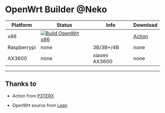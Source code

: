 # OpenWrt Builder @Neko


| Platform | Status | Info | Download |
|----------|--------|----------|------|
| x86      | [![Build OpenWrt x86](https://git.io/Jn6Iw)](https://git.io/Jn6Ii) | | [Action](https://git.io/Jn6Ii) |
| Raspberrypi | none | 3B/3B+/4B | none |
| AX3600 | none | xiaomi AX3600 | none |

---

## Thanks to

* Action from [P3TERX](https://github.com/P3TERX/Actions-OpenWrt)

* OpenWrt source from [Lean](https://github.com/coolsnowwolf/lede)

